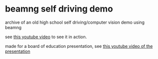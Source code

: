 # beamng self driving demo

archive of an old high school self driving/computer vision demo using beamng

see [this youtube video](https://www.youtube.com/watch?v=H5uUEXdGa3c) to see it in action.

made for a board of education presentation, see [this youtube video of the presentation](https://www.youtube.com/watch?v=C4Nd93H9NKM&t=2751s)
